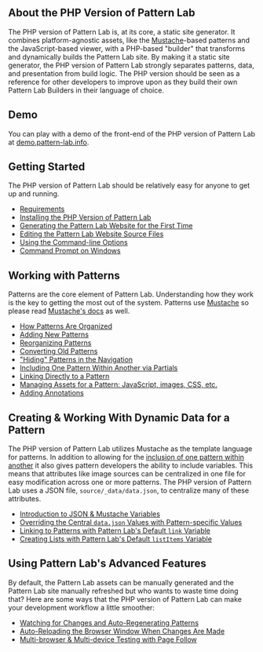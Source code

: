 ## About the PHP Version of Pattern Lab

The PHP version of Pattern Lab is, at its core, a static site generator. It combines platform-agnostic assets, like the [Mustache](http://mustache.github.io/)-based patterns and the JavaScript-based viewer, with a PHP-based "builder" that transforms and dynamically builds the Pattern Lab site. By making it a static site generator, the PHP version of Pattern Lab strongly separates patterns, data, and presentation from build logic. The PHP version should be seen as a reference for other developers to improve upon as they build their own Pattern Lab Builders in their language of choice.

## Demo

You can play with a demo of the front-end of the PHP version of Pattern Lab at [demo.pattern-lab.info](http://demo.pattern-lab.info).

## Getting Started

The PHP version of Pattern Lab should be relatively easy for anyone to get up and running. 

* [Requirements](http://pattern-lab.info/docs/requirements.html)
* [Installing the PHP Version of Pattern Lab](http://pattern-lab.info/docs/installation.html)
* [Generating the Pattern Lab Website for the First Time](http://pattern-lab.info/docs/first-run.html)
* [Editing the Pattern Lab Website Source Files](http://pattern-lab.info/docs/editing-source-files.html)
* [Using the Command-line Options](http://pattern-lab.info/docs/command-line.html)
* [Command Prompt on Windows](http://pattern-lab.info/docs/command-prompt-windows.html)

## Working with Patterns

Patterns are the core element of Pattern Lab. Understanding how they work is the key to getting the most out of the system. Patterns use [Mustache](http://mustache.github.io/) so please read [Mustache's docs](http://mustache.github.io/mustache.5.html) as well.

* [How Patterns Are Organized](http://pattern-lab.info/docs/pattern-organization.html)
* [Adding New Patterns](http://pattern-lab.info/docs/pattern-add-new.html)
* [Reorganizing Patterns](http://pattern-lab.info/docs/pattern-reorganizing.html)
* [Converting Old Patterns](https://github.com/pattern-lab/patternlab-php/wiki/Converting-Old-Patterns)
* ["Hiding" Patterns in the Navigation](http://pattern-lab.info/docs/pattern-hiding.html)
* [Including One Pattern Within Another via Partials](http://pattern-lab.info/docs/pattern-including.html)
* [Linking Directly to a Pattern](http://pattern-lab.info/docs/pattern-linking.html)
* [Managing Assets for a Pattern: JavaScript, images, CSS, etc.](http://pattern-lab.info/docs/pattern-managing-assets.html)
* [Adding Annotations](http://pattern-lab.info/docs/pattern-adding-annotations.html)

## Creating & Working With Dynamic Data for a Pattern

The PHP version of Pattern Lab utilizes Mustache as the template language for patterns. In addition to allowing for the [inclusion of one pattern within another](https://github.com/pattern-lab/patternlab-php/wiki/Including-One-Pattern-Within-Another) it also gives pattern developers the ability to include variables. This means that attributes like image sources can be centralized in one file for easy modification across one or more patterns. The PHP version of Pattern Lab uses a JSON file, `source/_data/data.json`, to centralize many of these attributes.

* [Introduction to JSON & Mustache Variables](http://pattern-lab.info/docs/data-json-mustache.html)
* [Overriding the Central `data.json` Values with Pattern-specific Values](http://pattern-lab.info/docs/data-pattern-specific.html)
* [Linking to Patterns with Pattern Lab's Default `link` Variable](http://pattern-lab.info/docs/data-link-variable.html)
* [Creating Lists with Pattern Lab's Default `listItems` Variable](http://pattern-lab.info/docs/data-listitems.html)

## Using Pattern Lab's Advanced Features

By default, the Pattern Lab assets can be manually generated and the Pattern Lab site manually refreshed but who wants to waste time doing that? Here are some ways that the PHP version of Pattern Lab can make your development workflow a little smoother:

* [Watching for Changes and Auto-Regenerating Patterns](http://pattern-lab.info/docs/advanced-auto-regenerate.html)
* [Auto-Reloading the Browser Window When Changes Are Made](http://pattern-lab.info/docs/advanced-reload-browser.html)
* [Multi-browser & Multi-device Testing with Page Follow](http://pattern-lab.info/docs/advanced-page-follow.html)